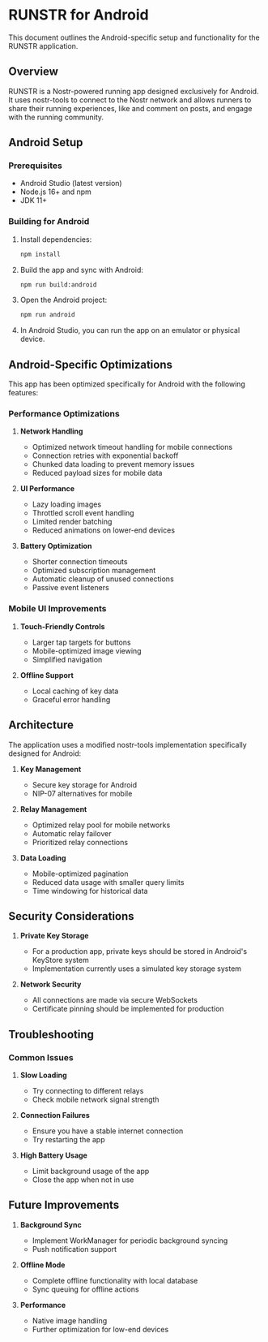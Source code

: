 # RUNSTR for Android

This document outlines the Android-specific setup and functionality for the RUNSTR application.

## Overview

RUNSTR is a Nostr-powered running app designed exclusively for Android. It uses nostr-tools to connect to the Nostr network and allows runners to share their running experiences, like and comment on posts, and engage with the running community.

## Android Setup

### Prerequisites

- Android Studio (latest version)
- Node.js 16+ and npm
- JDK 11+

### Building for Android

1. Install dependencies:
   ```bash
   npm install
   ```

2. Build the app and sync with Android:
   ```bash
   npm run build:android
   ```

3. Open the Android project:
   ```bash
   npm run android
   ```

4. In Android Studio, you can run the app on an emulator or physical device.

## Android-Specific Optimizations

This app has been optimized specifically for Android with the following features:

### Performance Optimizations

1. **Network Handling**
   - Optimized network timeout handling for mobile connections
   - Connection retries with exponential backoff
   - Chunked data loading to prevent memory issues
   - Reduced payload sizes for mobile data

2. **UI Performance**
   - Lazy loading images
   - Throttled scroll event handling
   - Limited render batching
   - Reduced animations on lower-end devices

3. **Battery Optimization**
   - Shorter connection timeouts
   - Optimized subscription management
   - Automatic cleanup of unused connections
   - Passive event listeners

### Mobile UI Improvements

1. **Touch-Friendly Controls**
   - Larger tap targets for buttons
   - Mobile-optimized image viewing
   - Simplified navigation

2. **Offline Support**
   - Local caching of key data
   - Graceful error handling

## Architecture

The application uses a modified nostr-tools implementation specifically designed for Android:

1. **Key Management**
   - Secure key storage for Android
   - NIP-07 alternatives for mobile

2. **Relay Management**
   - Optimized relay pool for mobile networks
   - Automatic relay failover
   - Prioritized relay connections

3. **Data Loading**
   - Mobile-optimized pagination
   - Reduced data usage with smaller query limits
   - Time windowing for historical data

## Security Considerations

1. **Private Key Storage**
   - For a production app, private keys should be stored in Android's KeyStore system
   - Implementation currently uses a simulated key storage system

2. **Network Security**
   - All connections are made via secure WebSockets
   - Certificate pinning should be implemented for production

## Troubleshooting

### Common Issues

1. **Slow Loading**
   - Try connecting to different relays
   - Check mobile network signal strength

2. **Connection Failures**
   - Ensure you have a stable internet connection
   - Try restarting the app

3. **High Battery Usage**
   - Limit background usage of the app
   - Close the app when not in use

## Future Improvements

1. **Background Sync**
   - Implement WorkManager for periodic background syncing
   - Push notification support

2. **Offline Mode**
   - Complete offline functionality with local database
   - Sync queuing for offline actions

3. **Performance**
   - Native image handling
   - Further optimization for low-end devices 